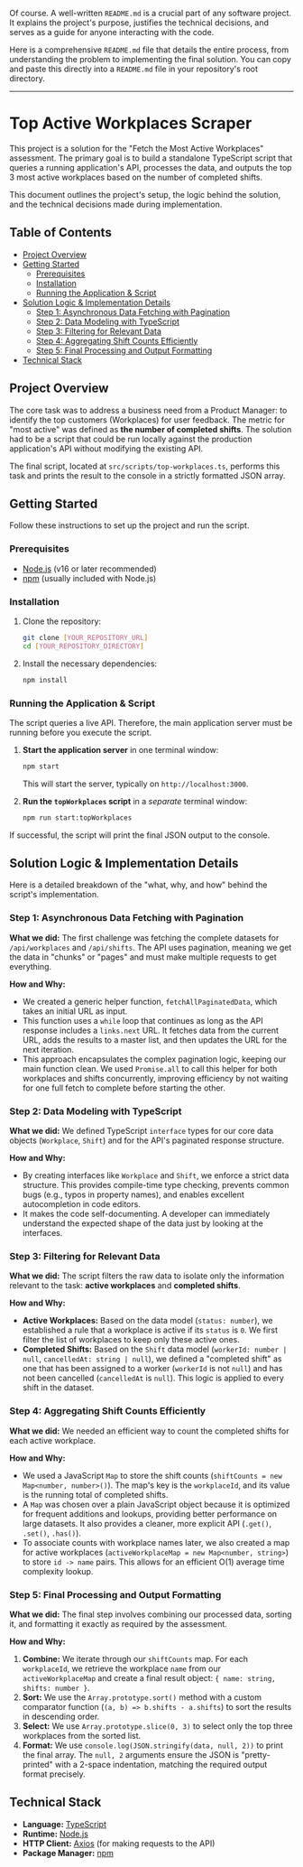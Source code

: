 Of course. A well-written `README.md` is a crucial part of any software project. It explains the project's purpose, justifies the technical decisions, and serves as a guide for anyone interacting with the code.

Here is a comprehensive `README.md` file that details the entire process, from understanding the problem to implementing the final solution. You can copy and paste this directly into a `README.md` file in your repository's root directory.

---

# Top Active Workplaces Scraper

This project is a solution for the "Fetch the Most Active Workplaces" assessment. The primary goal is to build a standalone TypeScript script that queries a running application's API, processes the data, and outputs the top 3 most active workplaces based on the number of completed shifts.

This document outlines the project's setup, the logic behind the solution, and the technical decisions made during implementation.

## Table of Contents

-   [Project Overview](#project-overview)
-   [Getting Started](#getting-started)
    -   [Prerequisites](#prerequisites)
    -   [Installation](#installation)
    -   [Running the Application & Script](#running-the-application--script)
-   [Solution Logic & Implementation Details](#solution-logic--implementation-details)
    -   [Step 1: Asynchronous Data Fetching with Pagination](#step-1-asynchronous-data-fetching-with-pagination)
    -   [Step 2: Data Modeling with TypeScript](#step-2-data-modeling-with-typescript)
    -   [Step 3: Filtering for Relevant Data](#step-3-filtering-for-relevant-data)
    -   [Step 4: Aggregating Shift Counts Efficiently](#step-4-aggregating-shift-counts-efficiently)
    -   [Step 5: Final Processing and Output Formatting](#step-5-final-processing-and-output-formatting)
-   [Technical Stack](#technical-stack)

## Project Overview

The core task was to address a business need from a Product Manager: to identify the top customers (Workplaces) for user feedback. The metric for "most active" was defined as **the number of completed shifts**. The solution had to be a script that could be run locally against the production application's API without modifying the existing API.

The final script, located at `src/scripts/top-workplaces.ts`, performs this task and prints the result to the console in a strictly formatted JSON array.

## Getting Started

Follow these instructions to set up the project and run the script.

### Prerequisites

-   [Node.js](https://nodejs.org/) (v16 or later recommended)
-   [npm](https://www.npmjs.com/) (usually included with Node.js)

### Installation

1.  Clone the repository:
    ```bash
    git clone [YOUR_REPOSITORY_URL]
    cd [YOUR_REPOSITORY_DIRECTORY]
    ```

2.  Install the necessary dependencies:
    ```bash
    npm install
    ```

### Running the Application & Script

The script queries a live API. Therefore, the main application server must be running before you execute the script.

1.  **Start the application server** in one terminal window:
    ```bash
    npm start
    ```
    This will start the server, typically on `http://localhost:3000`.

2.  **Run the `topWorkplaces` script** in a *separate* terminal window:
    ```bash
    npm run start:topWorkplaces
    ```

If successful, the script will print the final JSON output to the console.

## Solution Logic & Implementation Details

Here is a detailed breakdown of the "what, why, and how" behind the script's implementation.

### Step 1: Asynchronous Data Fetching with Pagination

**What we did:** The first challenge was fetching the complete datasets for `/api/workplaces` and `/api/shifts`. The API uses pagination, meaning we get the data in "chunks" or "pages" and must make multiple requests to get everything.

**How and Why:**
-   We created a generic helper function, `fetchAllPaginatedData`, which takes an initial URL as input.
-   This function uses a `while` loop that continues as long as the API response includes a `links.next` URL. It fetches data from the current URL, adds the results to a master list, and then updates the URL for the next iteration.
-   This approach encapsulates the complex pagination logic, keeping our main function clean. We used `Promise.all` to call this helper for both workplaces and shifts concurrently, improving efficiency by not waiting for one full fetch to complete before starting the other.

### Step 2: Data Modeling with TypeScript

**What we did:** We defined TypeScript `interface` types for our core data objects (`Workplace`, `Shift`) and for the API's paginated response structure.

**How and Why:**
-   By creating interfaces like `Workplace` and `Shift`, we enforce a strict data structure. This provides compile-time type checking, prevents common bugs (e.g., typos in property names), and enables excellent autocompletion in code editors.
-   It makes the code self-documenting. A developer can immediately understand the expected shape of the data just by looking at the interfaces.

### Step 3: Filtering for Relevant Data

**What we did:** The script filters the raw data to isolate only the information relevant to the task: **active workplaces** and **completed shifts**.

**How and Why:**
-   **Active Workplaces:** Based on the data model (`status: number`), we established a rule that a workplace is active if its `status` is `0`. We first filter the list of workplaces to keep only these active ones.
-   **Completed Shifts:** Based on the `Shift` data model (`workerId: number | null`, `cancelledAt: string | null`), we defined a "completed shift" as one that has been assigned to a worker (`workerId` is not `null`) and has not been cancelled (`cancelledAt` is `null`). This logic is applied to every shift in the dataset.

### Step 4: Aggregating Shift Counts Efficiently

**What we did:** We needed an efficient way to count the completed shifts for each active workplace.

**How and Why:**
-   We used a JavaScript `Map` to store the shift counts (`shiftCounts = new Map<number, number>()`). The map's key is the `workplaceId`, and its value is the running total of completed shifts.
-   A `Map` was chosen over a plain JavaScript object because it is optimized for frequent additions and lookups, providing better performance on large datasets. It also provides a cleaner, more explicit API (`.get()`, `.set()`, `.has()`).
-   To associate counts with workplace names later, we also created a map for active workplaces (`activeWorkplaceMap = new Map<number, string>`) to store `id -> name` pairs. This allows for an efficient O(1) average time complexity lookup.

### Step 5: Final Processing and Output Formatting

**What we did:** The final step involves combining our processed data, sorting it, and formatting it exactly as required by the assessment.

**How and Why:**
1.  **Combine:** We iterate through our `shiftCounts` map. For each `workplaceId`, we retrieve the workplace `name` from our `activeWorkplaceMap` and create a final result object: `{ name: string, shifts: number }`.
2.  **Sort:** We use the `Array.prototype.sort()` method with a custom comparator function (`(a, b) => b.shifts - a.shifts`) to sort the results in descending order.
3.  **Select:** We use `Array.prototype.slice(0, 3)` to select only the top three workplaces from the sorted list.
4.  **Format:** We use `console.log(JSON.stringify(data, null, 2))` to print the final array. The `null, 2` arguments ensure the JSON is "pretty-printed" with a 2-space indentation, matching the required output format precisely.

## Technical Stack

-   **Language:** [TypeScript](https://www.typescriptlang.org/)
-   **Runtime:** [Node.js](https://nodejs.org/)
-   **HTTP Client:** [Axios](https://axios-http.com/) (for making requests to the API)
-   **Package Manager:** [npm](https://www.npmjs.com/)
